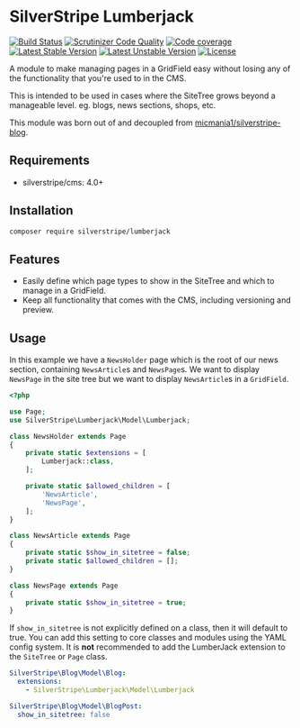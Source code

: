 # SilverStripe Lumberjack

[![Build Status](https://travis-ci.org/silverstripe/silverstripe-lumberjack.svg?branch=master)](https://travis-ci.org/silverstripe/silverstripe-lumberjack)
[![Scrutinizer Code Quality](https://scrutinizer-ci.com/g/silverstripe/silverstripe-lumberjack/badges/quality-score.png?b=master)](https://scrutinizer-ci.com/g/silverstripe/silverstripe-lumberjack/?branch=master)
[![Code coverage](https://codecov.io/gh/silverstripe/silverstripe-lumberjack/branch/master/graph/badge.svg)](https://codecov.io/gh/silverstripe/silverstripe-lumberjack)
[![Latest Stable Version](https://poser.pugx.org/silverstripe/lumberjack/v/stable)](https://packagist.org/packages/silverstripe/lumberjack)
[![Latest Unstable Version](https://poser.pugx.org/silverstripe/lumberjack/v/unstable)](https://packagist.org/packages/silverstripe/lumberjack)
[![License](https://poser.pugx.org/silverstripe/lumberjack/license)](https://packagist.org/packages/silverstripe/lumberjack)

A module to make managing pages in a GridField easy without losing any of the functionality that you're used to in the CMS.

This is intended to be used in cases where the SiteTree grows beyond a manageable level. eg. blogs, news sections, shops, etc.

This module was born out of and decoupled from [micmania1/silverstripe-blog](https://github.com/micmania1/silverstripe-blogger).

## Requirements

* silverstripe/cms: 4.0+

## Installation

```bash
composer require silverstripe/lumberjack
```

## Features

* Easily define which page types to show in the SiteTree and which to manage in a GridField.
* Keep all functionality that comes with the CMS, including versioning and preview.

## Usage

In this example we have a `NewsHolder` page which is the root of our news section, containing `NewsArticle`s and
`NewsPage`s. We want to display `NewsPage` in the site tree but we want to display `NewsArticle`s in a `GridField`.

```php
<?php

use Page;
use SilverStripe\Lumberjack\Model\Lumberjack;

class NewsHolder extends Page
{
    private static $extensions = [
        Lumberjack::class,
    ];

    private static $allowed_children = [
        'NewsArticle',
        'NewsPage',
    ];
}

class NewsArticle extends Page
{
    private static $show_in_sitetree = false;
    private static $allowed_children = [];
}

class NewsPage extends Page
{
    private static $show_in_sitetree = true;
}
```

If `show_in_sitetree` is not explicitly defined on a class, then it will default to true. You can add this setting to
core classes and modules using the YAML config system. It is **not** recommended to add the LumberJack extension to
the `SiteTree` or `Page` class.


```yaml
SilverStripe\Blog\Model\Blog:
  extensions:
    - SilverStripe\Lumberjack\Model\Lumberjack

SilverStripe\Blog\Model\BlogPost:
  show_in_sitetree: false
```
